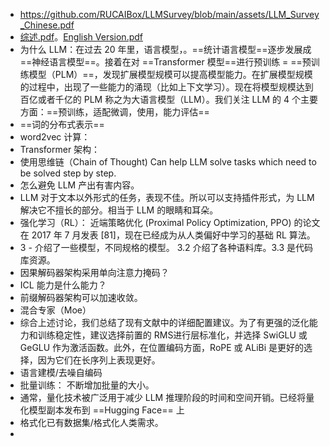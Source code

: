 - https://github.com/RUCAIBox/LLMSurvey/blob/main/assets/LLM_Survey_Chinese.pdf
- [综述.pdf](note/files/LLM_Survey_Chinese.pdf)。[English Version.pdf](note/files/English%20Version、.pdf)
- 为什么 LLM：在过去 20 年里，语言模型，。==统计语言模型==逐步发展成==神经语言模型==。接着在对 ==Transformer 模型==进行预训练 =  ==预训练模型（PLM）==，发现扩展模型规模可以提高模型能力。在扩展模型规模的过程中，出现了一些能力的涌现（比如上下文学习）。现在将模型规模达到百亿或者千亿的 PLM 称之为大语言模型（LLM）。我们关注 LLM 的 4 个主要方面：==预训练，适配微调，使用，能力评估==
- ==词的分布式表示== 
- word2vec 计算：
- Transformer 架构：
- 使用思维链（Chain of Thought) Can help LLM solve tasks which need to be solved step by step.
- 怎么避免 LLM 产出有害内容。
- LLM 对于文本以外形式的任务，表现不佳。所以可以支持插件形式，为 LLM 解决它不擅长的部分。相当于 LLM 的眼睛和耳朵。
- 强化学习（RL）： 近端策略优化 (Proximal Policy Optimization, PPO) 的论文在 2017 年 7 月发表 [81]，现在已经成为从人类偏好中学习的基础 RL 算法。
- 3 - 介绍了一些模型，不同规格的模型。 3.2 介绍了各种语料库。3.3 是代码库资源。
- 因果解码器架构采用单向注意力掩码？
- ICL 能力是什么能力？
- 前缀解码器架构可以加速收敛。
- 混合专家（Moe）
- 综合上述讨论，我们总结了现有文献中的详细配置建议。为了有更强的泛化能力和训练稳定性，建议选择前置的 RMS进行层标准化，并选择 SwiGLU 或 GeGLU 作为激活函数。此外，在位置编码方面，RoPE 或 ALiBi 是更好的选择，因为它们在长序列上表现更好。
- 语言建模/去噪自编码
- 批量训练： 不断增加批量的大小。
- 通常，量化技术被广泛用于减少 LLM 推理阶段的时间和空间开销。已经将量化模型副本发布到 ==Hugging Face== 上
- 格式化已有数据集/格式化人类需求。
- 
